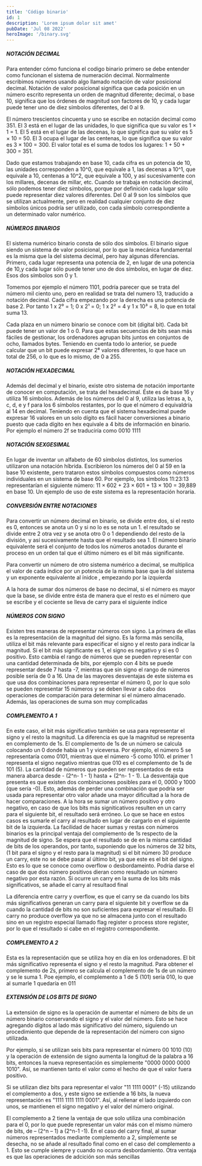 ```yaml
---
title: 'Código binario'
id: 1
description: 'Lorem ipsum dolor sit amet'
pubDate: 'Jul 08 2022'
heroImage: '/binary.svg'
---
```


##### NOTACIÓN DECIMAL

Para entender cómo funciona el codigo binario primero se debe entender como funcionan el sistema de numeración decimal. Normalmente escribimos números usando algo llamado notación de valor posicional decimal. Notación de valor posicional significa que cada posición en un número escrito representa un orden de magnitud diferente; decimal, o base 10, significa que los órdenes de magnitud son factores
de 10, y cada lugar puede tener uno de diez símbolos diferentes, del 0 al 9.

El número trescientos cincuenta y uno se escribe en notación decimal como 351. El 3 está en el lugar de las unidades, lo que significa que su valor es 1 × 1 = 1.
El 5 está en el lugar de las decenas, lo que significa que su valor es 5 × 10 = 50. El 3 ocupa el lugar de las centenas, lo que significa que su valor es 3 × 100 = 300. El valor total es el
suma de todos los lugares: 1 + 50 + 300 = 351.

Dado que estamos trabajando en base 10, cada cifra es un potencia de 10, las unidades corresponden a 10^0, que equivale a 1, las decenas a 10^1, que equivale a 10, centenas a 10^2, que equivale a 100, y así sucesivamente con los millares, decenas de millar, etc. Cuando se trabaja en notación decimal, sólo podemos tener diez símbolos, porque por definición cada lugar sólo puede representar diez valores diferentes. Del 0 al 9 son los símbolos que se utilizan actualmente, pero en realidad cualquier conjunto de diez símbolos únicos podría ser utilizado, con cada símbolo correspondiente a un determinado valor numérico.

##### NÚMEROS BINARIOS
El sistema numérico binario  consta de sólo dos símbolos. El binario sigue siendo un sistema de valor posicional, por lo que la mecánica fundamental es la misma que la del sistema decimal, pero hay algunas diferencias. Primero, cada lugar representa una potencia de 2, en lugar de una potencia de 10,y cada lugar sólo puede tener uno de dos símbolos, en lugar de diez. Esos dos símbolos son 0 y 1. 

Tomemos por ejemplo el número 1101, podría parecer que se trata del número mil ciento uno, pero en realidad se trata del numero 13, traducido a notación decimal. Cada cifra empezando por la derecha es una potencia de base 2. Por tanto 1 x 2⁰ = 1; 0 x 2¹ = 0; 1 x 2² = 4 y 1 x 10³ = 8, lo que en total suma 13.

Cada plaza en un número binario se conoce com bit (digital bit). Cada bit puede tener un valor de 1 o 0. Para que estas secuencias de bits sean más fáciles de gestionar, los ordenadores agrupan bits
juntos en conjuntos de ocho, llamados bytes. Teniendo en cuenta todo lo anterior, se puede calcular que un bit puede expresar 2⁸ valores diferentes, lo que hace un total de 256,  o lo que es lo mismo, de 0 a 255.



##### NOTACIÓN HEXADECIMAL
Además del decimal y el binario, existe otro sistema de notación importante de conocer en computación, se trata del hexadecimal. Éste es de base 16 y utiliza 16 símbolos. Además de los números del 0 al 9, utiliza las letras a, b, c, d, e y f para los 6 símbolos restantes, por lo que el número d equivaldría al 14 en decimal. Teniendo en cuenta que el sistema hexadecimal puede expresar 16 valores en un solo dígito es fácil hacer conversiones a binario puesto que cada dígito en hex equivale a 4 bits de información en binario. Por ejemplo el número 2f se traduciría como 0010 1111

##### NOTACIÓN SEXGESIMAL
En lugar de inventar un alfabeto de 60 símbolos distintos, los sumerios utilizaron una notación híbrida. Escribieron los números del 0 al 59 en la base 10 existente, pero trataron estos símbolos compuestos como números individuales en un sistema de base 60. Por ejemplo, los símbolos 11:23:13 representarían el siguiente número:  11 × 602 + 23 × 601 + 13 × 100 = 39,889 en base 10. Un ejemplo 
de uso de este sistema es la representación horaria.

##### CONVERSIÓN ENTRE NOTACIONES 
Para convertir un número decimal en binario, se divide entre dos, si el resto es 0, entonces se anota un 0 y si no lo es se nota un 1. el resultado se divide entre 2 otra vez y se anota otro 0 o 1 dependiendo del resto de la división, y así sucesivamente hasta que el resultado sea 1. El número binario equivalente será el conjunto de todos los números anotados durante el proceso en un orden tal que el último número es el bit más significante.

Para convertir un número de otro sistema numérico a decimal, se multiplica el valor de cada índice por un potencia de la misma base que la del sistema y un exponente equivalente al ínidce , empezando por la izquierda

A la hora de sumar dos números de base no decimal, si el número es mayor que la base, se divide entre ésta de manera que el resto es el número que se escribe y el cociente se lleva de carry para el siguiente índice

##### NÚMEROS CON SIGNO
Existen tres maneras de representar números con signo. La primera de ellas es la representación de la magnitud del signo. Es la forma más sencilla, utiliza el bit más relevante para especificar el signo y el resto para indicar la magnitud. Si el bit más significante es 1, el signo es negativo y si es 0 positivo. Esto cambia el rango de números que se pueden representar con una cantidad determinada de bits, por ejemplo con 4 bits se puede representar desde 7 hasta -7, mientras que sin signo el rango de números posible sería de 0 a 16. Una de las mayores desventajas de este sistema es que usa dos combinaciones para representar el número 0, por lo que solo se pueden representar 15 números y se deben llevar a cabo dos operaciones de comparación para determinar si el número almacenado. Además, las operaciones de suma son muy complicadas

##### COMPLEMENTO A 1
En este caso, el bit más significativo también se usa para representar el signo y el resto la magnitud. La diferencia es que la magnitud se representa en complemento de 1s. El complemento de 1s de un número se calcula colocando un 0 donde había un 1 y viceversa. Por ejemplo, el número 5 se representaría como 0101, mientras que el número -5 como 1010. el primer 1 representa el signo negativo mientras que 010 es el complemento de 1s de 101 (5). La cantidad de números que pueden ser representados de esta manera abarca desde -  (2^n- 1  - 1) hasta  + (2^n- 1  - 1). La desventaja que presenta es que existen dos combinaciones posibles para el 0, 0000 y 1000 (que sería -0). Esto, además de perder una combinación que podría ser usada para representar otro valor añade una mayor dificultad a la hora de hacer comparaciones. A la hora se sumar un número positivo y otro negativo, en caso de que los bits más signiticativos resulten en un carry para el siguiente bit, el resultado será erróneo. Lo que se hace en estos casos es sumarle el carry al resultado en lugar de cargarlo en el siguiente bit de la izquierda. La facilidad de hacer sumas y restas con números binarios es la principal ventaja del complemento de 1s respecto de la magnitud de signo. Se espera que el resultado se de en la misma cantidad de bits de los operandos, por tanto, suponiendo que los números de 32 bits, (1 bit para el signo y el resto para la magnitud) si el bit número 30 produce un carry, este no se debe pasar al último bit, ya que este es el bit del signo. Esto es lo que se conoce como overflow o desbordameinto. Podría darse el caso de que dos número positivos dieran como resultado un número negativo por esta razón. Si ocurre un carry en la suma de los bits más significativos, se añade el carry al resultaod final

La diferencia entre carry y overflow, es que el carry se da cuando los bits más significativos generan un carry para el siguiente bit y overflow se da cuando la cantidad de bits no son suficientes para expresar el resultado. El carry no produce overflow ya que no se almacena junto con el resultado sino en un registro especial llamado flag register o process store register, por lo que el resultado si cabe en el registro correspondiente. 

##### COMPLEMENTO A 2
Esta es la representación que se utiliza hoy en día en los ordenadores. El bit más significativo representa el signo y el resto la magnitud. Para obtener el complemento de 2s, primero se calcula el complemento de 1s de un número y se le suma 1. Poe ejemplo, el complemento a 1 de 5 (101) sería 010, lo que al sumarle 1 quedaría en 011


##### EXTENSIÓN DE LOS BITS DE SIGNO
La extensión de signo es la operación de aumentar el número de bits de un número binario conservando el signo y el valor del número. Esto se hace agregando dígitos al lado más significativo del número, siguiendo un procedimiento que depende de la representación del número con signo  utilizada.

Por ejemplo, si se utilizan seis bits para representar el número 00 1010 (10) y la operación de extensión de signo aumenta la longitud de la palabra a 16 bits, entonces la nueva representación es simplemente "0000 0000 0000 1010". Así, se mantienen tanto el valor como el hecho de que el valor fuera positivo.

Si se utilizan diez bits para representar el valor "11 1111 0001" (-15) utilizando el complemento a dos, y este signo se extiende a 16 bits, la nueva representación es "1111 1111 1111 0001". Así, al rellenar el lado izquierdo con unos, se mantienen el signo negativo y el valor del número original.

El complemento a 2 tiene la ventaja de que solo utiliza una combinación para el 0, por lo que puede representar un valor más con el mismo número de bits, de – (2^n – 1) a (2^n-1 -1). En el caso del carry final, al sumar números representados mediante complemento a 2, simplemente se desecha, no se añade al resultado final como en el caso del complemento a 1. Esto se cumple siempre y cuando no ocurra desbordamiento. Otra ventaja es que las operaciones de adcición son más sencillas

